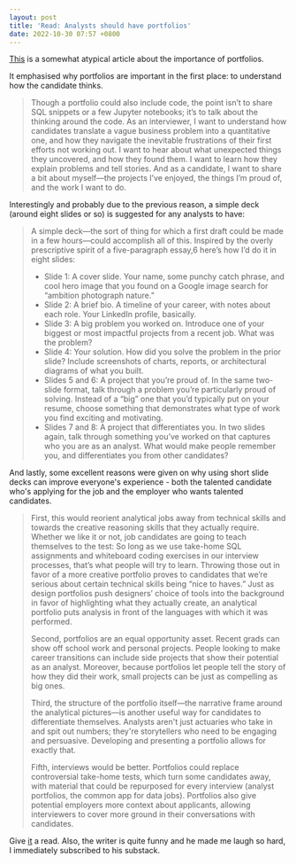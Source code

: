 ```yaml
---
layout: post
title: 'Read: Analysts should have portfolios'
date: 2022-10-30 07:57 +0800
---
```


[This](https://benn.substack.com/p/analysts-should-have-portfolios) is a somewhat atypical article about the importance of portfolios.

It emphasised why portfolios are important in the first place: to understand how the candidate thinks.

> Though a portfolio could also include code, the point isn’t to share SQL snippets or a few Jupyter notebooks; it’s to talk about the thinking around the code. As an interviewer, I want to understand how candidates translate a vague business problem into a quantitative one, and how they navigate the inevitable frustrations of their first efforts not working out. I want to hear about what unexpected things they uncovered, and how they found them. I want to learn how they explain problems and tell stories. And as a candidate, I want to share a bit about myself—the projects I’ve enjoyed, the things I’m proud of, and the work I want to do.

Interestingly and probably due to the previous reason, a simple deck (around eight slides or so) is suggested for any analysts to have:

> A simple deck—the sort of thing for which a first draft could be made in a few hours—could accomplish all of this. Inspired by the overly prescriptive spirit of a five-paragraph essay,6 here’s how I’d do it in eight slides:
>
> - Slide 1: A cover slide. Your name, some punchy catch phrase, and cool hero image that you found on a Google image search for “ambition photograph nature.”
> - Slide 2: A brief bio. A timeline of your career, with notes about each role. Your LinkedIn profile, basically.
> - Slide 3: A big problem you worked on. Introduce one of your biggest or most impactful projects from a recent job. What was the problem?
> - Slide 4: Your solution. How did you solve the problem in the prior slide? Include screenshots of charts, reports, or architectural diagrams of what you built.
> - Slides 5 and 6: A project that you’re proud of. In the same two-slide format, talk through a problem you’re particularly proud of solving. Instead of a “big” one that you’d typically put on your resume, choose something that demonstrates what type of work you find exciting and motivating.
> - Slides 7 and 8: A project that differentiates you. In two slides again, talk through something you’ve worked on that captures who you are as an analyst. What would make people remember you, and differentiates you from other candidates?

And lastly, some excellent reasons were given on why using short slide decks can improve everyone's experience - both the talented candidate who's applying for the job and the employer who wants talented candidates.

> First, this would reorient analytical jobs away from technical skills and towards the creative reasoning skills that they actually require. Whether we like it or not, job candidates are going to teach themselves to the test: So long as we use take-home SQL assignments and whiteboard coding exercises in our interview processes, that’s what people will try to learn. Throwing those out in favor of a more creative portfolio proves to candidates that we’re serious about certain technical skills being “nice to haves.” Just as design portfolios push designers’ choice of tools into the background in favor of highlighting what they actually create, an analytical portfolio puts analysis in front of the languages with which it was performed.
> 
> Second, portfolios are an equal opportunity asset. Recent grads can show off school work and personal projects. People looking to make career transitions can include side projects that show their potential as an analyst. Moreover, because portfolios let people tell the story of how they did their work, small projects can be just as compelling as big ones.
> 
> Third, the structure of the portfolio itself—the narrative frame around the analytical pictures—is another useful way for candidates to differentiate themselves. Analysts aren't just actuaries who take in and spit out numbers; they're storytellers who need to be engaging and persuasive. Developing and presenting a portfolio allows for exactly that. 
>
> Fifth, interviews would be better. Portfolios could replace controversial take-home tests, which turn some candidates away, with material that could be repurposed for every interview (analyst portfolios, the common app for data jobs). Portfolios also give potential employers more context about applicants, allowing interviewers to cover more ground in their conversations with candidates.

Give [it](https://benn.substack.com/p/analysts-should-have-portfolios) a read. Also, the writer is quite funny and he made me laugh so hard, I immediately subscribed to his substack.